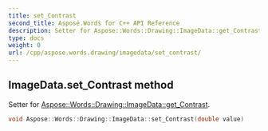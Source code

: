 ```yaml
---
title: set_Contrast
second_title: Aspose.Words for C++ API Reference
description: Setter for Aspose::Words::Drawing::ImageData::get_Contrast. 
type: docs
weight: 0
url: /cpp/aspose.words.drawing/imagedata/set_contrast/
---
```

## ImageData.set_Contrast method


Setter for [Aspose::Words::Drawing::ImageData::get_Contrast](./get_contrast/).

```cpp
void Aspose::Words::Drawing::ImageData::set_Contrast(double value)
```

